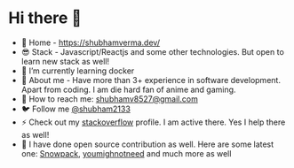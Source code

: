 # Hi there 👋 

- 🔗 Home - https://shubhamverma.dev/
- 😎 Stack - Javascript/Reactjs and some other technologies. But open to learn new stack as well!
- 🌱 I’m currently learning docker 
- 🤔 About me - Have more than 3+ experience in software development. Apart from coding. I am die hard fan of anime and gaming.
- 💌 How to reach me: shubhamv8527@gmail.com
- 🐦 Follow me [@shubham2133](https://twitter.com/shubham2133)
- ⚡ Check out my [stackoverflow](https://stackoverflow.com/users/11511722/shubham-verma) profile. I am active there. Yes I help there as well!
- 🤞 I have done open source contribution as well. Here are some latest one: [Snowpack](https://github.com/pikapkg/snowpack/pull/493), [youmighnotneed](https://github.com/cedmax/youmightnotneed) and much more as well


  
    
